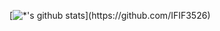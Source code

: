 [![*'s github stats](https://github-readme-stats.vercel.app/api?username=****)](https://github.com/IFIF3526)

